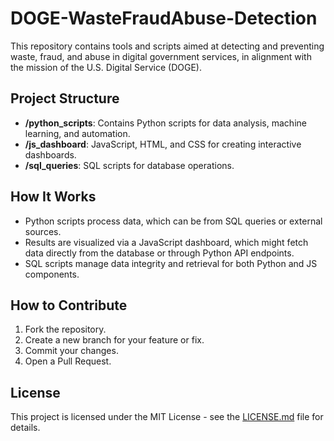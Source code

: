 

# DOGE-WasteFraudAbuse-Detection

This repository contains tools and scripts aimed at detecting and preventing waste, fraud, and abuse in digital government services, in alignment with the mission of the U.S. Digital Service (DOGE).

## Project Structure

- **/python_scripts**: Contains Python scripts for data analysis, machine learning, and automation.
- **/js_dashboard**: JavaScript, HTML, and CSS for creating interactive dashboards.
- **/sql_queries**: SQL scripts for database operations.

## How It Works

- Python scripts process data, which can be from SQL queries or external sources.
- Results are visualized via a JavaScript dashboard, which might fetch data directly from the database or through Python API endpoints.
- SQL scripts manage data integrity and retrieval for both Python and JS components.

## How to Contribute

1. Fork the repository.
2. Create a new branch for your feature or fix.
3. Commit your changes.
4. Open a Pull Request.

## License

This project is licensed under the MIT License - see the [LICENSE.md](LICENSE.md) file for details.
